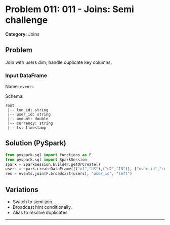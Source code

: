 # Problem 011: 011 - Joins: Semi challenge

**Category:** Joins

## Problem
Join with users dim; handle duplicate key columns.

### Input DataFrame
Name: `events`

Schema:
```
root
 |-- txn_id: string
 |-- user_id: string
 |-- amount: double
 |-- currency: string
 |-- ts: timestamp
```

## Solution (PySpark)
```python
from pyspark.sql import functions as F
from pyspark.sql import SparkSession
spark = SparkSession.builder.getOrCreate()
users = spark.createDataFrame([("u1","US"),("u2","IN")], ["user_id","country"])
res = events.join(F.broadcast(users), "user_id", "left")
```

## Variations
- Switch to semi join.
- Broadcast hint conditionally.
- Alias to resolve duplicates.

---
